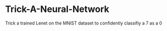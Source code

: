 # Trick-A-Neural-Network
Trick a trained Lenet on the MNIST dataset to confidently classifiy a 7 as a 0
